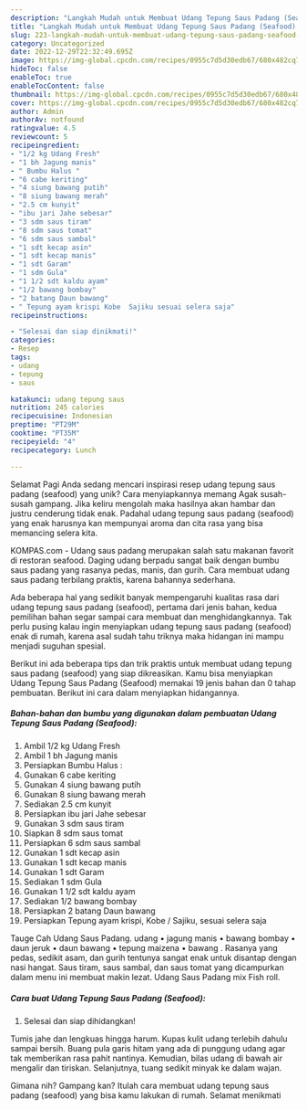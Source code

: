 ```yaml
---
description: "Langkah Mudah untuk Membuat Udang Tepung Saus Padang (Seafood) yang Lezat Sekali"
title: "Langkah Mudah untuk Membuat Udang Tepung Saus Padang (Seafood) yang Lezat Sekali"
slug: 223-langkah-mudah-untuk-membuat-udang-tepung-saus-padang-seafood-yang-lezat-sekali
category: Uncategorized
date: 2022-12-29T22:32:49.695Z
image: https://img-global.cpcdn.com/recipes/0955c7d5d30edb67/680x482cq70/udang-tepung-saus-padang-seafood-foto-resep-utama.jpg
hideToc: false
enableToc: true
enableTocContent: false
thumbnail: https://img-global.cpcdn.com/recipes/0955c7d5d30edb67/680x482cq70/udang-tepung-saus-padang-seafood-foto-resep-utama.jpg
cover: https://img-global.cpcdn.com/recipes/0955c7d5d30edb67/680x482cq70/udang-tepung-saus-padang-seafood-foto-resep-utama.jpg
author: Admin
authorAv: notfound
ratingvalue: 4.5
reviewcount: 5
recipeingredient:
- "1/2 kg Udang Fresh"
- "1 bh Jagung manis"
- " Bumbu Halus "
- "6 cabe keriting"
- "4 siung bawang putih"
- "8 siung bawang merah"
- "2.5 cm kunyit"
- "ibu jari Jahe sebesar"
- "3 sdm saus tiram"
- "8 sdm saus tomat"
- "6 sdm saus sambal"
- "1 sdt kecap asin"
- "1 sdt kecap manis"
- "1 sdt Garam"
- "1 sdm Gula"
- "1 1/2 sdt kaldu ayam"
- "1/2 bawang bombay"
- "2 batang Daun bawang"
- " Tepung ayam krispi Kobe  Sajiku sesuai selera saja"
recipeinstructions:

- "Selesai dan siap dinikmati!"
categories:
- Resep
tags:
- udang
- tepung
- saus

katakunci: udang tepung saus 
nutrition: 245 calories
recipecuisine: Indonesian
preptime: "PT29M"
cooktime: "PT35M"
recipeyield: "4"
recipecategory: Lunch

---
```



Selamat Pagi Anda sedang mencari inspirasi resep udang tepung saus padang (seafood) yang unik? Cara menyiapkannya memang Agak susah-susah gampang. Jika keliru mengolah maka hasilnya akan hambar dan justru cenderung tidak enak. Padahal udang tepung saus padang (seafood) yang enak harusnya kan mempunyai aroma dan cita rasa yang bisa memancing selera kita.


KOMPAS.com - Udang saus padang merupakan salah satu makanan favorit di restoran seafood. Daging udang berpadu sangat baik dengan bumbu saus padang yang rasanya pedas, manis, dan gurih. Cara membuat udang saus padang terbilang praktis, karena bahannya sederhana.

Ada beberapa hal yang sedikit banyak mempengaruhi kualitas rasa dari udang tepung saus padang (seafood), pertama dari jenis bahan, kedua pemilihan bahan segar sampai cara membuat dan menghidangkannya. Tak perlu pusing kalau ingin menyiapkan udang tepung saus padang (seafood) enak di rumah, karena asal sudah tahu triknya maka hidangan ini mampu menjadi suguhan spesial.


Berikut ini ada beberapa tips dan trik praktis untuk membuat udang tepung saus padang (seafood) yang siap dikreasikan. Kamu bisa menyiapkan Udang Tepung Saus Padang (Seafood) memakai 19 jenis bahan dan 0 tahap pembuatan. Berikut ini cara dalam menyiapkan hidangannya.

<!--inarticleads1-->

##### Bahan-bahan dan bumbu yang digunakan dalam pembuatan Udang Tepung Saus Padang (Seafood):

1. Ambil 1/2 kg Udang Fresh
1. Ambil 1 bh Jagung manis
1. Persiapkan  Bumbu Halus :
1. Gunakan 6 cabe keriting
1. Gunakan 4 siung bawang putih
1. Gunakan 8 siung bawang merah
1. Sediakan 2.5 cm kunyit
1. Persiapkan ibu jari Jahe sebesar
1. Gunakan 3 sdm saus tiram
1. Siapkan 8 sdm saus tomat
1. Persiapkan 6 sdm saus sambal
1. Gunakan 1 sdt kecap asin
1. Gunakan 1 sdt kecap manis
1. Gunakan 1 sdt Garam
1. Sediakan 1 sdm Gula
1. Gunakan 1 1/2 sdt kaldu ayam
1. Sediakan 1/2 bawang bombay
1. Persiapkan 2 batang Daun bawang
1. Persiapkan  Tepung ayam krispi, Kobe / Sajiku, sesuai selera saja


Tauge Cah Udang Saus Padang. udang • jagung manis • bawang bombay • daun jeruk • daun bawang • tepung maizena • bawang . Rasanya yang pedas, sedikit asam, dan gurih tentunya sangat enak untuk disantap dengan nasi hangat. Saus tiram, saus sambal, dan saus tomat yang dicampurkan dalam menu ini membuat makin lezat. Udang Saus Padang mix Fish roll. 

<!--inarticleads2-->

##### Cara buat Udang Tepung Saus Padang (Seafood):


1. Selesai dan siap dihidangkan!

Tumis jahe dan lengkuas hingga harum. Kupas kulit udang terlebih dahulu sampai bersih. Buang pula garis hitam yang ada di punggung udang agar tak memberikan rasa pahit nantinya. Kemudian, bilas udang di bawah air mengalir dan tiriskan. Selanjutnya, tuang sedikit minyak ke dalam wajan. 

Gimana nih? Gampang kan? Itulah cara membuat udang tepung saus padang (seafood) yang bisa kamu lakukan di rumah. Selamat menikmati
